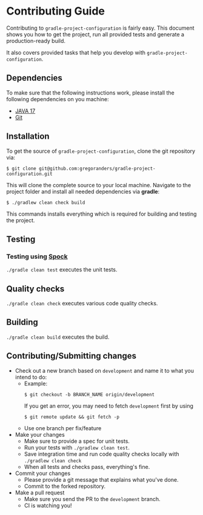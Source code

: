 # Contributing Guide

Contributing to `gradle-project-configuration` is fairly easy. This document shows you how to get the project, run all provided tests and generate a production-ready build.

It also covers provided tasks that help you develop with `gradle-project-configuration`.

## Dependencies

To make sure that the following instructions work, please install the following dependencies on you machine:

- [JAVA 17][jdk-url]
- [Git][git-url]

## Installation

To get the source of `gradle-project-configuration`, clone the git repository via:

```
$ git clone git@github.com:gregoranders/gradle-project-configuration.git
```

This will clone the complete source to your local machine. Navigate to the project folder and install all needed dependencies via **gradle**:

```
$ ./gradlew clean check build
```

This commands installs everything which is required for building and testing the project.

## Testing

### Testing using [Spock][spock-url]

`./gradle clean test` executes the unit tests.

## Quality checks

`./gradle clean check` executes various code quality checks.

## Building

`./gradle clean build` executes the build.

## Contributing/Submitting changes

- Check out a new branch based on <code>development</code> and name it to what you intend to do:
  - Example:
    ```
    $ git checkout -b BRANCH_NAME origin/development
    ```
    If you get an error, you may need to fetch <code>development</code> first by using
    ```
    $ git remote update && git fetch -p
    ```
  - Use one branch per fix/feature
- Make your changes
  - Make sure to provide a spec for unit tests.
  - Run your tests with <code>./gradlew clean test</code>.
  - Save integration time and run code quality checks locally with <code>./gradlew clean check</code>
  - When all tests and checks pass, everything's fine.
- Commit your changes
  - Please provide a git message that explains what you've done.
  - Commit to the forked repository.
- Make a pull request
  - Make sure you send the PR to the <code>development</code> branch.
  - CI is watching you!

[jdk-url]: https://jdk.java.net/17
[git-url]: https://git-scm.com/downloads
[spock-url]: https://spockframework.org

